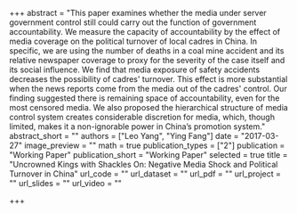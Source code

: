+++
abstract = "This paper examines whether the media under server government control still could carry out the function of government accountability. We measure the capacity of accountability by the effect of media coverage on the political turnover of local cadres in China. In specific, we are using the number of deaths in a coal mine accident and its relative newspaper coverage to proxy for the severity of the case itself and its social influence. We find that media exposure of safety accidents decreases the possibility of cadres' turnover. This effect is more substantial when the news reports come from the media out of the cadres' control. Our finding suggested there is remaining space of accountability, even for the most censored media. We also proposed the hierarchical structure of media control system creates considerable discretion for media, which, though limited, makes it a non-ignorable power in China’s promotion system."
abstract_short = ""
authors = ["Leo Yang", "Ying Fang"]
date = "2017-03-27"
image_preview = ""
math = true
publication_types = ["2"]
publication = "Working Paper"
publication_short = "Working Paper"
selected = true
title = "Uncrowned Kings with Shackles On: Negative Media Shock and Political Turnover in China"
url_code = ""
url_dataset = ""
url_pdf = ""
url_project = ""
url_slides = ""
url_video = ""

+++
